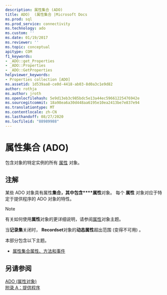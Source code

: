```yaml
---
description: 属性集合 (ADO)
title: ADO)  (属性集合 |Microsoft Docs
ms.prod: sql
ms.prod_service: connectivity
ms.technology: ado
ms.custom: ''
ms.date: 01/19/2017
ms.reviewer: ''
ms.topic: conceptual
apitype: COM
f1_keywords:
- _ADO::get_Properties
- _ADO::Properties
- _ADO::GetProperties
helpviewer_keywords:
- Properties collection [ADO]
ms.assetid: 1d539aa8-ce0d-4418-ab03-8d0a3c1e9d82
author: rothja
ms.author: jroth
ms.openlocfilehash: 5e9d13eb3c985bdc5e13a44ec59661225476942e
ms.sourcegitcommit: 18a98ea6a30d448aa6195e10ea2413be7e837e94
ms.translationtype: MT
ms.contentlocale: zh-CN
ms.lasthandoff: 08/27/2020
ms.locfileid: "88989988"
---
```

# <a name="properties-collection-ado"></a>属性集合 (ADO)
包含对象的特定实例的所有 [属性](./property-object-ado.md) 对象。  
  
## <a name="remarks"></a>注解  
 某些 ADO 对象具有属性**集合，其中包含****属性**对象。 每个 **属性** 对象对应于特定于提供程序的 ADO 对象的特性。  
  
> [!NOTE]
>  有关如何使用**属性**对象的更详细说明，请参阅[属性](./property-object-ado.md)对象主题。  
  
 当**记录集**关闭时， **Recordset**对象的**动态属性**超出范围 (变得不可用) 。  
  
 本部分包含以下主题。  
  
-   [属性集合属性、方法和事件](./properties-collection-properties-methods-and-events.md)  
  
## <a name="see-also"></a>另请参阅  
 [ADO (属性对象) ](./property-object-ado.md)   
 [附录 A：提供程序](../../guide/appendixes/appendix-a-providers.md)
